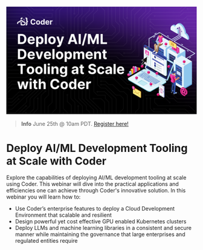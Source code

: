 [![Register for our webinar](./banner.png)](https://coder.com/webinars/deploy-ai-ml-development-tooling-at-scale-with-coder/register)

> **Info**
> June 25th  @ 10am PDT. [Register here!](https://coder.com/webinars/deploy-ai-ml-development-tooling-at-scale-with-coder/register)

# Deploy AI/ML Development Tooling at Scale with Coder

Explore the capabilities of deploying AI/ML development tooling at scale using Coder. This webinar will dive into the practical applications and efficiencies one can achieve through Coder's innovative solution.
In this webinar you will learn how to:
  * Use Coder’s enterprise features to deploy a Cloud Development Environment that scalable and resilient
  * Design powerful yet cost effective GPU enabled Kubernetes clusters
  * Deploy LLMs and machine learning libraries in a consistent and secure manner while maintaining the governance that large enterprises and regulated entities require

